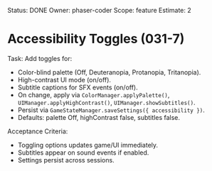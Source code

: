 Status: DONE
Owner: phaser-coder
Scope: feature
Estimate: 2

# Accessibility Toggles (031-7)

Task: Add toggles for:
- Color-blind palette (Off, Deuteranopia, Protanopia, Tritanopia).
- High-contrast UI mode (on/off).
- Subtitle captions for SFX events (on/off).
- On change, apply via `ColorManager.applyPalette()`, `UIManager.applyHighContrast()`, `UIManager.showSubtitles()`.
- Persist via `GameStateManager.saveSettings({ accessibility })`.
- Defaults: palette Off, highContrast false, subtitles false.

Acceptance Criteria:
- Toggling options updates game/UI immediately.
- Subtitles appear on sound events if enabled.
- Settings persist across sessions.